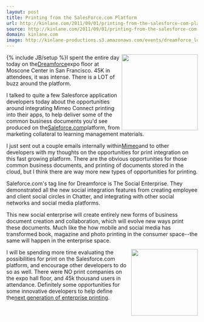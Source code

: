 ```yaml
---
layout: post
title: Printing from the SalesForce.com Platform
url: http://kinlane.com/2011/09/01/printing-from-the-salesforce-com-platform/
source: http://kinlane.com/2011/09/01/printing-from-the-salesforce-com-platform/
domain: kinlane.com
image: http://kinlane-productions.s3.amazonaws.com/events/dreamforce_logo.jpg
---
```

{% include JB/setup %}<a title="Dreamforce" href="http://www.salesforce.com/dreamforce/DF11/"><img src="http://kinlane-productions.s3.amazonaws.com/events/dreamforce_logo.jpg" alt="" width="200" align="right" /></a>I spent the entire day today on the<a title="Dreamforce" href="http://www.salesforce.com/dreamforce/DF11/">Dreamforce</a>expo floor at Moscone Center in San Francisco. 45K in attendees, it was intense. There is a LOT of buzz around the platform.<p></p>
I talked to quite a few Salesforce application developers today about the opportunities around integrating Mimeo Connect printing into their apps, to help deliver some of the common business documents you'd see produced on the<a href="http://www.saleforce.com/">Saleforce.com</a>platform, from marketing collateral to learning management materials.<p></p>
I just sent out a couple emails internally within<a href="http://developer.mimeo.com/">Mimeo</a>and to other developers with my thoughts on the opportunities for print integration on this fast growing platform. There are the obvious opportunities for those common business documents, and printing of documents stored in the cloud, but I think there are way more new types of opportunities for printing.<p></p>
Saleforce.com's tag line for Dreamforce is The Social Enterprise. They demonstrated all the new social integration features from creating employee and client social circles in Chatter, and integrating with other social networks and social media platforms.<p></p>
This new social enterprise will create entirely new forms of business document creation and collaboration, which will evolve new ways print these documents. Much like the how mobile and social media has transformed book, magazine and photo printing in the consumer space--the same will happen in the enterprise space.<p></p>
<a href="http://developer.mimeo.com/"><img src="http://kinlane-productions.s3.amazonaws.com/mimeo-logo.jpg" alt="" width="175" align="right" /></a>I will be spending more time evaluating the possibilities for print on the Salesforce.com platform, and encourage other developers to do so as well. There were NO print companies on the expo hall floor, and 45k thousand users in attendance. Definitely some opportunities for some innovative developers to help define the<a title="Next Generation of Enterprise Printing" href="http://developer.mimeo.com/">next generation of enterprise printing</a>.